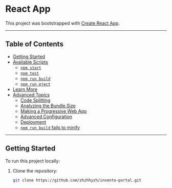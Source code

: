 # React App

This project was bootstrapped with [Create React App](https://github.com/facebook/create-react-app).

---

## Table of Contents
- [Getting Started](#getting-started)
- [Available Scripts](#available-scripts)
  - [`npm start`](#npm-start)
  - [`npm test`](#npm-test)
  - [`npm run build`](#npm-run-build)
  - [`npm run eject`](#npm-run-eject)
- [Learn More](#learn-more)
- [Advanced Topics](#advanced-topics)
  - [Code Splitting](#code-splitting)
  - [Analyzing the Bundle Size](#analyzing-the-bundle-size)
  - [Making a Progressive Web App](#making-a-progressive-web-app)
  - [Advanced Configuration](#advanced-configuration)
  - [Deployment](#deployment)
  - [`npm run build` fails to minify](#npm-run-build-fails-to-minify)

---

## Getting Started

To run this project locally:

1. Clone the repository:
   ```bash
   git clone https://github.com/zhzhhyzh/invento-portal.git
